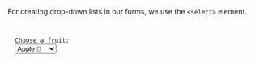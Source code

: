 For creating drop-down lists in
our forms, we use the `<select>` element.

<codeblock language="html" type="lesson" defaultCSS="form {max-width: 300px; margin: 10px auto; font-family: Lato; border-radius: 10px; padding: 1rem; box-shadow: 0px 0px 4px; background-color: snow; font-size: 1.2rem; } form * { margin: 0.5rem; } button , input[type=`button`] { padding: 0.2rem 1rem; font-size: 1.1rem; font-weight: 700; margin: 1rem 0; }">
<code>
<form>
  <label>Choose a fruit:</label>
  <select>
    <option value="apple">Apple 🍎</option>
    <option value="orange">Orange 🍊</option>
    <option value="mango">Mango 🥭</option>
    <option value="banana">Banana 🍌</option>
  </select>
</form>
</code>
</codeblock>
